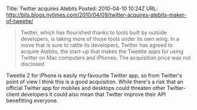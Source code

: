 Title: Twitter acquires Atebits
Posted: 2010-04-10 10:24Z
URL: http://bits.blogs.nytimes.com/2010/04/09/twitter-acquires-atebits-maker-of-tweetie/

> Twitter, which has flourished thanks to tools built by outside developers, is taking more of those tools under its own wing. In a move that is sure to rattle its developers, Twitter has agreed to acquire Atebits, the start-up that makes the Tweetie apps for using Twitter on Mac computers and iPhones. The acquisition price was not disclosed

Tweetie 2 for iPhone is easily my favourite Twitter app, so from Twitter's point of view I think this is a good acquisition. While there's a risk that an official Twitter app for mobiles and desktops could threaten other Twitter-client developers it could also mean that Twitter improve their API benefitting everyone.